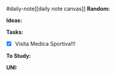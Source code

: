 #daily-note[[daily note canvas]] 
**Random:**


**Ideas:**


**Tasks:**
- [x] Visita Medica Sportiva!!!

**To Study:**


**UNI:**
